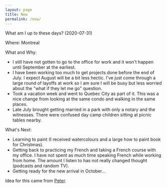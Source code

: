 ```yaml
---
layout: page
title: Now
permalink: /now/
---
```


What am I up to these days? (2020-07-31)

Where: Montreal

What and Why: 

- I still have not gotten to go to the office for work and it won't happen until September at the earliest.
- I have been working too much to get projects done before the end of July. I expect August will be a bit less hectic. I've just come through a large round of layoffs at work so I am sure I will be busy but less worried about the "what if they let me go" question.
- Took a vacation week and went to Quebec City as part of it. This was a nice change from looking at the same condo and walking in the same places.
- Late July brought getting married in a park with only a notary and the witnesses. There were confused day camp children sitting at picnic tables nearby.

What's Next:

- Learning to paint (I received watercolours and a large how to paint book for Christmas).
- Getting back to practicing my French and taking a French course with my office. I have not spent as much time speaking French while working from home. The amount I listen to has not really changed thought (podcasts and random TV).
- Getting ready for the new arrival in October...

Idea for this came from [Peter](https://ruk.ca/content/what-am-i-doing-now "What am I doing /now").